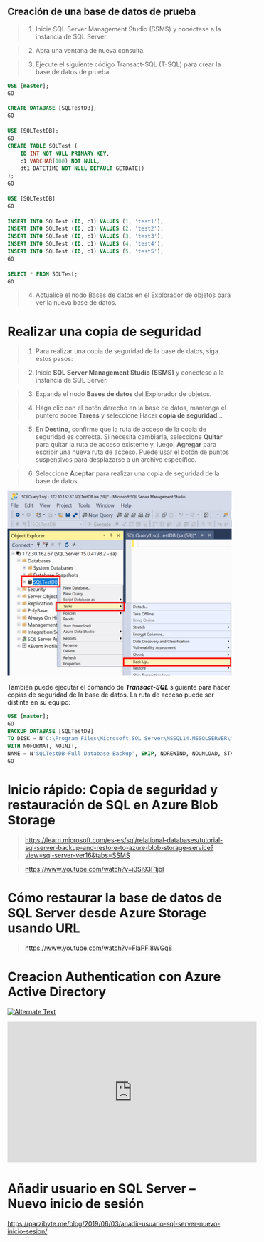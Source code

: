 ## Creación de una base de datos de prueba




> 1.  Inicie SQL Server Management Studio (SSMS) y conéctese a la instancia de SQL Server.

> 2. Abra una ventana de nueva consulta.

> 3. Ejecute el siguiente código Transact-SQL (T-SQL) para crear la base de datos de prueba.


```sql
USE [master];
GO

CREATE DATABASE [SQLTestDB];
GO

USE [SQLTestDB];
GO
CREATE TABLE SQLTest (
	ID INT NOT NULL PRIMARY KEY,
	c1 VARCHAR(100) NOT NULL,
	dt1 DATETIME NOT NULL DEFAULT GETDATE()
);
GO

USE [SQLTestDB]
GO

INSERT INTO SQLTest (ID, c1) VALUES (1, 'test1');
INSERT INTO SQLTest (ID, c1) VALUES (2, 'test2');
INSERT INTO SQLTest (ID, c1) VALUES (3, 'test3');
INSERT INTO SQLTest (ID, c1) VALUES (4, 'test4');
INSERT INTO SQLTest (ID, c1) VALUES (5, 'test5');
GO

SELECT * FROM SQLTest;
GO 
```


> 4. Actualice el nodo Bases de datos en el Explorador de objetos para ver la nueva base de datos.



# Realizar una copia de seguridad

> 1. Para realizar una copia de seguridad de la base de datos, siga estos pasos:

> 2. Inicie **SQL Server Management Studio (SSMS)** y conéctese a la instancia de SQL Server.

> 3. Expanda el nodo **Bases de datos** del Explorador de objetos.

> 4. Haga clic con el botón derecho en la base de datos, mantenga el puntero sobre **Tareas** y seleccione Hacer **copia de seguridad**…

> 5. En **Destino**, confirme que la ruta de acceso de la copia de seguridad es correcta. Si necesita cambiarla, seleccione **Quitar** para quitar la ruta de acceso existente y, luego, **Agregar** para escribir una nueva ruta de acceso. Puede usar el botón de puntos suspensivos para desplazarse a un archivo específico.

> 6. Seleccione **Aceptar** para realizar una copia de seguridad de la base de datos.

![Alt text](image.png)


También puede ejecutar el comando de ***Transact-SQL*** siguiente para hacer copias de seguridad de la base de datos. La ruta de acceso puede ser distinta en su equipo:


```sql
USE [master];
GO
BACKUP DATABASE [SQLTestDB]
TO DISK = N'C:\Program Files\Microsoft SQL Server\MSSQL14.MSSQLSERVER\MSSQL\Backup\SQLTestDB.bak' 
WITH NOFORMAT, NOINIT,
NAME = N'SQLTestDB-Full Database Backup', SKIP, NOREWIND, NOUNLOAD, STATS = 10;
GO
````


# Inicio rápido: Copia de seguridad y restauración de SQL en Azure Blob Storage
 

> https://learn.microsoft.com/es-es/sql/relational-databases/tutorial-sql-server-backup-and-restore-to-azure-blob-storage-service?view=sql-server-ver16&tabs=SSMS


> https://www.youtube.com/watch?v=i3SI93F1jbI

# Cómo restaurar la base de datos de SQL Server desde Azure Storage usando URL

> https://www.youtube.com/watch?v=FlaPFl8WGq8        



# Creacion  Authentication con Azure Active Directory 




[![Alternate Text](https://i.ytimg.com/vi/4tOpFnR35P0/maxresdefault.jpg)]( https://www.youtube.com/watch?v=FkmIFYWNYVM "Link Title")



<iframe width="560" height="315" src="https://www.youtube.com/embed/IwpmLUpvTBA" title="YouTube video player" frameborder="0" allow="accelerometer; autoplay; clipboard-write; encrypted-media; gyroscope; picture-in-picture; web-share" allowfullscreen></iframe> 


#  Añadir usuario en SQL Server – Nuevo inicio de sesión


https://parzibyte.me/blog/2019/06/03/anadir-usuario-sql-server-nuevo-inicio-sesion/






